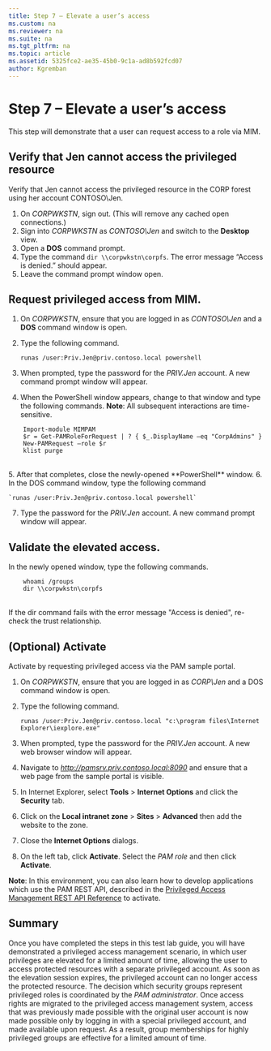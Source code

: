 ```yaml
---
title: Step 7 – Elevate a user’s access
ms.custom: na
ms.reviewer: na
ms.suite: na
ms.tgt_pltfrm: na
ms.topic: article
ms.assetid: 5325fce2-ae35-45b0-9c1a-ad8b592fcd07
author: Kgremban
---
```

# Step 7 – Elevate a user’s access
This step will demonstrate that a user can request access to a role via MIM.

## Verify that Jen cannot access the privileged resource
Verify that Jen cannot access the privileged resource in the CORP forest using her account CONTOSO\Jen.

1. On *CORPWKSTN*, sign out. (This will remove any cached open connections.)
2. Sign into *CORPWKSTN* as *CONTOSO\Jen* and switch to the **Desktop** view.
3. Open a **DOS** command prompt.
4. Type the command `dir \\corpwkstn\corpfs`. The error message “Access is denied.” should appear.
5. Leave the command prompt window open.

## Request privileged access from MIM.
1. On *CORPWKSTN*, ensure that you are logged in as *CONTOSO\Jen* and a **DOS** command window is open.
2. Type the following command.

    `runas /user:Priv.Jen@priv.contoso.local powershell`

3. When prompted, type the password for the *PRIV.Jen* account. A new command prompt window will appear.
4. When the PowerShell window appears, change to that window and type the following commands. **Note**: All subsequent interactions are time-sensitive.

```
    Import-module MIMPAM
    $r = Get-PAMRoleForRequest | ? { $_.DisplayName –eq "CorpAdmins" }
    New-PAMRequest –role $r
    klist purge
```
<br/>
5. After that completes, close the newly-opened **PowerShell** window.
6. In the DOS command window, type the following command

    `runas /user:Priv.Jen@priv.contoso.local powershell`

7. Type the password for the *PRIV.Jen* account. A new command prompt window will appear.

## Validate the elevated access.
In the newly opened window, type the following commands.

```
    whoami /groups
    dir \\corpwkstn\corpfs
```
<br/>
If the dir command fails with the error message "Access is denied", re-check the trust relationship.

## (Optional) Activate
Activate by requesting privileged access via the PAM sample portal.

1. On *CORPWKSTN*, ensure that you are logged in as *CORP\Jen* and a DOS command window is open.
2. Type the following command.

    `runas /user:Priv.Jen@priv.contoso.local "c:\program files\Internet Explorer\iexplore.exe"`

3. When prompted, type the password for the *PRIV.Jen* account. A new web browser window will appear.
4. Navigate to *http://pamsrv.priv.contoso.local:8090* and ensure that a web page from the sample portal is visible.
5. In Internet Explorer, select **Tools** \> **Internet Options** and click the **Security** tab.
6. Click on the **Local intranet zone** \> **Sites** \> **Advanced** then add the website to the zone.
7. Close the **Internet Options** dialogs.
8. On the left tab, click **Activate**. Select the *PAM role* and then click **Activate**.

**Note**: In this environment, you can also learn how to develop applications which use the PAM REST API, described in the [Privileged Access Management REST API Reference](reference/privileged-access-management-rest-api-reference.md) to activate.

## Summary
Once you have completed the steps in this test lab guide, you will have demonstrated a privileged access management scenario, in which user privileges are elevated for a limited amount of time, allowing the user to access protected resources with a separate privileged account. As soon as the elevation session expires, the privileged account can no longer access the protected resource. The decision which security groups represent privileged roles is coordinated by the *PAM administrator*. Once access rights are migrated to the privileged access management system, access that was previously made possible with the original user account is now made possible only by logging in with a special privileged account, and made available upon request. As a result, group memberships for highly privileged groups are effective for a limited amount of time.
